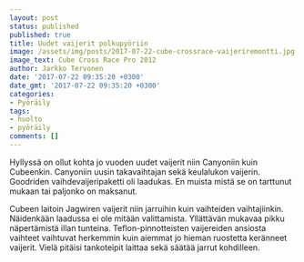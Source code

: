 ```yaml
---
layout: post
status: published
published: true
title: Uudet vaijerit polkupyöriin
image: /assets/img/posts/2017-07-22-cube-crossrace-vaijeriremontti.jpg
image_text: Cube Cross Race Pro 2012
author: Jarkko Tervonen
date: '2017-07-22 09:35:20 +0300'
date_gmt: '2017-07-22 09:35:20 +0300'
categories:
- Pyöräily
tags:
- huolto
- pyöräily
comments: []
---
```


Hyllyssä on ollut kohta jo vuoden uudet vaijerit niin Canyoniin kuin Cubeenkin. Canyoniin uusin takavaihtajan sekä keulalukon vaijerin. Goodriden vaihdevaijeripaketti oli laadukas. En muista mistä se on tarttunut mukaan tai paljonko on maksanut.

Cubeen laitoin Jagwiren vaijerit niin jarruihin kuin vaihteiden vaihtajiinkin. Näidenkään laadussa ei ole mitään valittamista. Yllättävän mukavaa pikku näpertämistä illan tunteina. Teflon-pinnotteisten vaijereiden ansiosta vaihteet vaihtuvat herkemmin kuin aiemmat jo hieman ruostetta keränneet vaijerit. Vielä pitäisi tankoteipit laittaa sekä säätää jarrut kohdilleen.
